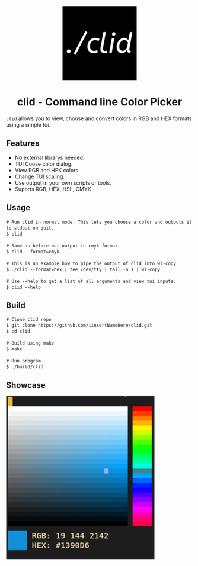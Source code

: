 <div align="center">
    <img src="img/logo.svg" width="200px">
    <h1>clid - Command line Color Picker</h1>
</div>

`clid` allows you to view, choose and convert colors in RGB and HEX formats using a simple tui.

## Features
- No external librarys needed.
- TUI Coose color dialog.
- View RGB and HEX colors.
- Change TUI scaling.
- Use output in your own scripts or tools.
- Suports RGB, HEX, HSL, CMYK

## Usage

```shell
# Run clid in normal mode. This lets you choose a color and outputs it to stdout on quit.
$ clid

# Same as before but output in cmyk format.
$ clid --format=cmyk

# This is an example how to pipe the output of clid into wl-copy
$ ./clid --format=hex | tee /dev/tty | tail -n 1 | wl-copy

# Use --help to get a list of all arguments and view tui inputs.
$ clid --help
```

## Build
```shell
# Clone clid repo
$ git clone https://github.com/iinsertNameHere/clid.git
$ cd clid

# Build using make
$ make

# Run program
$ ./build/clid
```

## Showcase
<img src="img/screenshot.png" width="400">